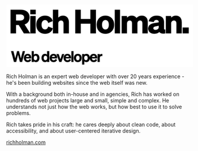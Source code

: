 
![Rich Holman - web developer](https://raw.githubusercontent.com/dogwonder/dogwonder/master/banner.png)


Rich Holman is an expert web developer with over 20 years experience - he's been building websites since the web itself was new.

With a background both in-house and in agencies, Rich has worked on hundreds of web projects large and small, simple and complex. He understands not just how the web works, but how best to use it to solve problems.

Rich takes pride in his craft: he cares deeply about clean code, about accessibility, and about user-centered iterative design.

[richholman.com](https://www.richholman.com)